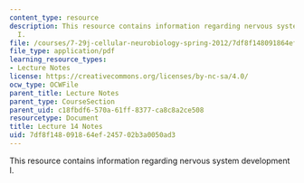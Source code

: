```yaml
---
content_type: resource
description: This resource contains information regarding nervous system development
  I.
file: /courses/7-29j-cellular-neurobiology-spring-2012/7df8f148091864ef245702b3a0050ad3_MIT7_29JS12_lecture14.pdf
file_type: application/pdf
learning_resource_types:
- Lecture Notes
license: https://creativecommons.org/licenses/by-nc-sa/4.0/
ocw_type: OCWFile
parent_title: Lecture Notes
parent_type: CourseSection
parent_uid: c18fbdf6-570a-61ff-8377-ca8c8a2ce508
resourcetype: Document
title: Lecture 14 Notes
uid: 7df8f148-0918-64ef-2457-02b3a0050ad3
---
```

This resource contains information regarding nervous system development I.